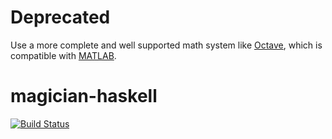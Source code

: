 # Deprecated
Use a more complete and well supported math system like [Octave](https://www.gnu.org/software/octave/), which is compatible with [MATLAB](https://www.mathworks.com/products/matlab.html).

# magician-haskell
[![Build Status](https://travis-ci.org/nicolasmccurdy/magician-haskell.png?branch=master)](https://travis-ci.org/nicolasmccurdy/magician-haskell)
